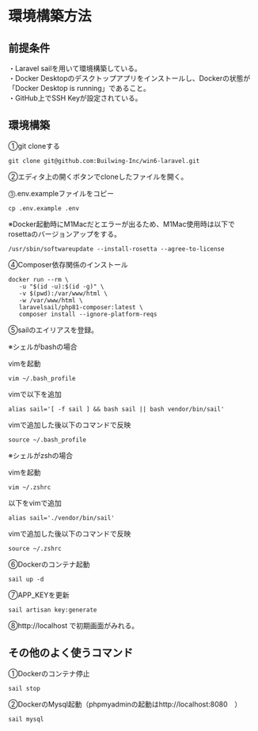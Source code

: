 # 環境構築方法

## 前提条件　　
・Laravel sailを用いて環境構築している。  
・Docker Desktopのデスクトップアプリをインストールし、Dockerの状態が「Docker Desktop is running」であること。  
・GitHub上でSSH Keyが設定されている。  


## 環境構築
①git cloneする
```
git clone git@github.com:Builwing-Inc/win6-laravel.git
```

②エディタ上の開くボタンでcloneしたファイルを開く。  

⓷.env.exampleファイルをコピー
```
cp .env.example .env
```

※Docker起動時にM1Macだとエラーが出るため、M1Mac使用時は以下でrosettaのバージョンアップをする。
```
/usr/sbin/softwareupdate --install-rosetta --agree-to-license
```

④Composer依存関係のインストール　　
```
docker run --rm \
   -u "$(id -u):$(id -g)" \
   -v $(pwd):/var/www/html \
   -w /var/www/html \
   laravelsail/php81-composer:latest \
   composer install --ignore-platform-reqs
```
⑤sailのエイリアスを登録。

※シェルがbashの場合　　

vimを起動
```
vim ~/.bash_profile
```
vimで以下を追加
```
alias sail='[ -f sail ] && bash sail || bash vendor/bin/sail'
```
vimで追加した後以下のコマンドで反映
```
source ~/.bash_profile
```

※シェルがzshの場合

vimを起動
```
vim ~/.zshrc
```
以下をvimで追加
```
alias sail='./vendor/bin/sail'
```
vimで追加した後以下のコマンドで反映
```
source ~/.zshrc
```

⑥Dockerのコンテナ起動
```
sail up -d
```

⑦APP_KEYを更新
```
sail artisan key:generate
```

⑧http://localhost で初期画面がみれる。  



## その他のよく使うコマンド

①Dockerのコンテナ停止
```
sail stop
```

②DockerのMysql起動（phpmyadminの起動はhttp://localhost:8080　）
```
sail mysql
```
